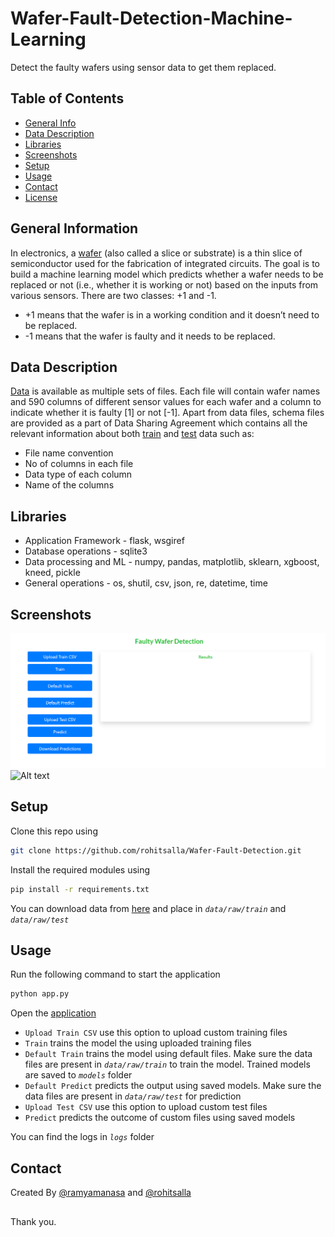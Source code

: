 # Wafer-Fault-Detection-Machine-Learning

Detect the faulty wafers using sensor data to get them replaced.

## Table of Contents

- [General Info](#general-information)
- [Data Description](#data-description)
- [Libraries](#libraries)
- [Screenshots](#screenshots)
- [Setup](#setup)
- [Usage](#usage)
- [Contact](#contact)
- [License](#license)

## General Information

In electronics, a [wafer](<https://en.wikipedia.org/wiki/Wafer_(electronics)>) (also called a slice or substrate) is a thin slice of semiconductor used for the fabrication of integrated circuits. The goal is to build a machine learning model which predicts whether a wafer needs to be replaced or not (i.e., whether it is working or not) based on the inputs from various sensors. There are two classes: +1 and -1.

- +1 means that the wafer is in a working condition and it doesn’t need to be replaced.
- -1 means that the wafer is faulty and it needs to be replaced.

## Data Description

[Data](https://www.kaggle.com/datasets/himanshunayal/waferdataset) is available as multiple sets of files. Each file will contain wafer names and 590 columns of different sensor values for each wafer and a column to indicate whether it is faulty [1] or not [-1]. Apart from data files, schema files are provided as a part of Data Sharing Agreement which contains all the relevant information about both [train](https://github.com/Anil-45/Faulty_wafer_detection/blob/main/src/data/train_schema.json) and [test](https://github.com/Anil-45/Faulty_wafer_detection/blob/main/src/data/test_schema.json) data such as:

- File name convention
- No of columns in each file
- Data type of each column
- Name of the columns

## Libraries

- Application Framework - flask, wsgiref
- Database operations - sqlite3
- Data processing and ML - numpy, pandas, matplotlib, sklearn, xgboost, kneed, pickle
- General operations - os, shutil, csv, json, re, datetime, time

## Screenshots

![Example screenshot](./reports/figures/UI.PNG)
![Alt text](<Screenshot 2023-10-20 110225.png>)

## Setup

Clone this repo using

```sh
git clone https://github.com/rohitsalla/Wafer-Fault-Detection.git
```

Install the required modules using

```sh
pip install -r requirements.txt
```

You can download data from [here](https://www.kaggle.com/datasets/himanshunayal/waferdataset) and place in _`data/raw/train`_ and _`data/raw/test`_

## Usage

Run the following command to start the application

```bash
python app.py
```

Open the [application](http://127.0.0.1:5000/)

- `Upload Train CSV` use this option to upload custom training files
- `Train` trains the model the using uploaded training files
- `Default Train` trains the model using default files. Make sure the data files are present in _`data/raw/train`_ to train the model. Trained models are saved to _`models`_ folder
- `Default Predict` predicts the output using saved models. Make sure the data files are present in _`data/raw/test`_ for prediction
- `Upload Test CSV` use this option to upload custom test files
- `Predict` predicts the outcome of custom files using saved models

You can find the logs in _`logs`_ folder

## Contact

Created By [@ramyamanasa](https://github.com/ramyamanasa)
and [@rohitsalla](https://github.com/rohitsalla)

##

Thank you.
